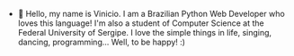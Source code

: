 - 👋 Hello, my name is Vinicio. I am a Brazilian Python Web Developer who loves this language! I'm also a student of Computer Science at the Federal University of Sergipe. I love the simple things in life, singing, dancing, programming... Well, to be happy! :)








